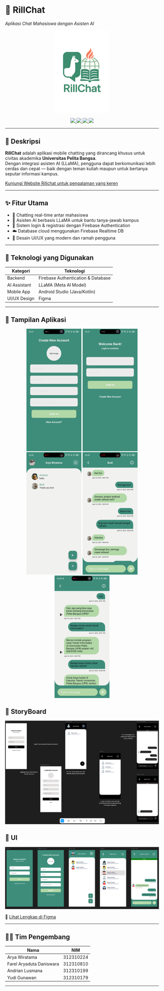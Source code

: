 # 📱 RillChat  
_Aplikasi Chat Mahasiswa dengan Asisten AI_

<p align="center">
  <img src="/ss/rill-chat-1.png" alt="Logo RillChat" width="180">
</p>

<p align="center">
  <a href="https://developer.android.com/studio">
    <img src="https://img.shields.io/badge/Built%20With-Android%20Studio-brightgreen.svg?style=flat-square&logo=android" />
  </a>
  <a href="https://firebase.google.com/">
    <img src="https://img.shields.io/badge/Backend-Firebase-ffca28?style=flat-square&logo=firebase" />
  </a>
  <a href="https://ai.meta.com/llama/">
    <img src="https://img.shields.io/badge/AI%20Model-LLaMA-blueviolet?style=flat-square" />
  </a>
  <a href="https://www.figma.com/design/6YdAhqK75cbOjaqPd6lkv5/UI-RILLCHAT?node-id=1-4">
    <img src="https://img.shields.io/badge/UI%2FUX-Figma-blue?style=flat-square&logo=figma" />
  </a>
</p>

---

## 📌 Deskripsi

**RillChat** adalah aplikasi mobile chatting yang dirancang khusus untuk civitas akademika **Universitas Pelita Bangsa**.  
Dengan integrasi asisten AI (LLaMA), pengguna dapat berkomunikasi lebih cerdas dan cepat — baik dengan teman kuliah maupun untuk bertanya seputar informasi kampus.

[Kunjungi Website Rillchat untuk pengalaman yang keren](https://rillchat-apps.vercel.app/)

---

## ✨ Fitur Utama

- 💬 Chatting real-time antar mahasiswa
- 🤖 Asisten AI berbasis LLaMA untuk bantu tanya-jawab kampus
- 🔐 Sistem login & registrasi dengan Firebase Authentication
- ☁️ Database cloud menggunakan Firebase Realtime DB
- 🎨 Desain UI/UX yang modern dan ramah pengguna

---

## 🧪 Teknologi yang Digunakan

| Kategori       | Teknologi                          |
|----------------|-------------------------------------|
| Backend        | Firebase Authentication & Database |
| AI Assistant   | LLaMA (Meta AI Model)              |
| Mobile App     | Android Studio (Java/Kotlin)       |
| UI/UX Design   | Figma                              |

---

## 📸 Tampilan Aplikasi

<p align="center">
  <img src="/ss/CreateAccount-Andro.jpg" width="180" alt="Create Account">
  <img src="/ss/SignIn-Andro.jpg" width="180" alt="Sign In">
  <img src="/ss/MainScreen-Andro.jpg" width="180" alt="Main Screen">
  <img src="/ss/ChatWithOther-Andro.jpg" width="180" alt="Chat Screen">
  <img src="/ss/AssitenAI-Andro.jpg" width="180" alt="AI Assistant">
</p>

## 📖 StoryBoard 
<p align="center">
    <img src="/ss/StoryBoard-1.png" alt="RIllChat StoryBoard">
<p>

## 📖 UI 
<p align="center">
    <img src="/ss/ui-rillchat.png" alt="RIllChat uI">
<p>

🎨 [Lihat Lengkap di Figma](https://www.figma.com/design/6YdAhqK75cbOjaqPd6lkv5/UI-RILLCHAT?node-id=1-4)

---

## 👨‍💻 Tim Pengembang

| Nama                         | NIM           |
|------------------------------|---------------|
| Arya Wiratama                | 312310224     |
| Farel Aryaduta Daniswara     | 312310810     |
| Andrian Lusmana              | 312310199     |
| Yudi Gunawan                 | 312310179     |

---
